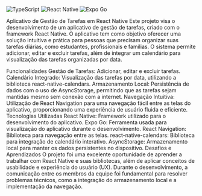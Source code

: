 ![TypeScript](https://img.shields.io/badge/-TypeScript-yellow)
![React Native](https://img.shields.io/badge/-React%20Native-61dafb)
![Expo Go](https://img.shields.io/badge/-Expo%20Go-000000?style=for-the-badge&logo=expo)




Aplicativo de Gestão de Tarefas em React Native
Este projeto visa o desenvolvimento de um aplicativo de gestão de tarefas, criado com o framework React Native. O aplicativo tem como objetivo oferecer uma solução intuitiva e prática para pessoas que precisam organizar suas tarefas diárias, como estudantes, profissionais e famílias. O sistema permite adicionar, editar e excluir tarefas, além de integrar um calendário para visualização das tarefas organizadas por data.

Funcionalidades
Gestão de Tarefas: Adicionar, editar e excluir tarefas.
Calendário Integrado: Visualização das tarefas por data, utilizando a biblioteca react-native-calendars.
Armazenamento Local: Persistência de dados com o uso de AsyncStorage, permitindo que as tarefas sejam mantidas mesmo sem conexão com a internet.
Navegação Intuitiva: Utilização de React Navigation para uma navegação fácil entre as telas do aplicativo, proporcionando uma experiência de usuário fluida e eficiente.
Tecnologias Utilizadas
React Native: Framework utilizado para o desenvolvimento do aplicativo.
Expo Go: Ferramenta usada para visualização do aplicativo durante o desenvolvimento.
React Navigation: Biblioteca para navegação entre as telas.
react-native-calendars: Biblioteca para integração de calendário interativo.
AsyncStorage: Armazenamento local para manter os dados persistentes no dispositivo.
Desafios e Aprendizados
O projeto foi uma excelente oportunidade de aprender a trabalhar com React Native e suas bibliotecas, além de aplicar conceitos de usabilidade e experiência do usuário (UX). Durante o desenvolvimento, a comunicação entre os membros da equipe foi fundamental para resolver problemas técnicos, como a integração do armazenamento local e a implementação da navegação.
